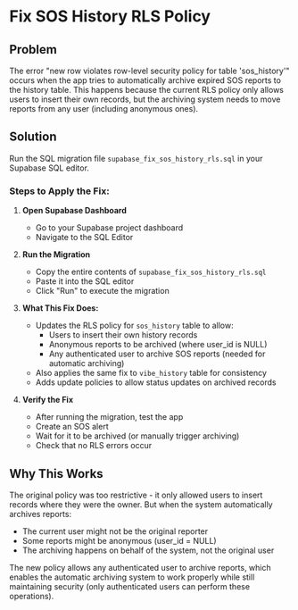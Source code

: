 # Fix SOS History RLS Policy

## Problem
The error "new row violates row-level security policy for table 'sos_history'" occurs when the app tries to automatically archive expired SOS reports to the history table. This happens because the current RLS policy only allows users to insert their own records, but the archiving system needs to move reports from any user (including anonymous ones).

## Solution
Run the SQL migration file `supabase_fix_sos_history_rls.sql` in your Supabase SQL editor.

### Steps to Apply the Fix:

1. **Open Supabase Dashboard**
   - Go to your Supabase project dashboard
   - Navigate to the SQL Editor

2. **Run the Migration**
   - Copy the entire contents of `supabase_fix_sos_history_rls.sql`
   - Paste it into the SQL editor
   - Click "Run" to execute the migration

3. **What This Fix Does:**
   - Updates the RLS policy for `sos_history` table to allow:
     - Users to insert their own history records
     - Anonymous reports to be archived (where user_id is NULL)
     - Any authenticated user to archive SOS reports (needed for automatic archiving)
   - Also applies the same fix to `vibe_history` table for consistency
   - Adds update policies to allow status updates on archived records

4. **Verify the Fix**
   - After running the migration, test the app
   - Create an SOS alert
   - Wait for it to be archived (or manually trigger archiving)
   - Check that no RLS errors occur

## Why This Works
The original policy was too restrictive - it only allowed users to insert records where they were the owner. But when the system automatically archives reports:
- The current user might not be the original reporter
- Some reports might be anonymous (user_id = NULL)
- The archiving happens on behalf of the system, not the original user

The new policy allows any authenticated user to archive reports, which enables the automatic archiving system to work properly while still maintaining security (only authenticated users can perform these operations).
